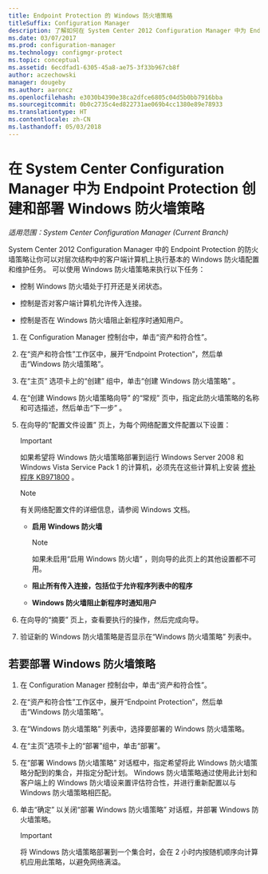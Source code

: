 ```yaml
---
title: Endpoint Protection 的 Windows 防火墙策略
titleSuffix: Configuration Manager
description: 了解如何在 System Center 2012 Configuration Manager 中为 Endpoint Protection 创建和部署防火墙策略。
ms.date: 03/07/2017
ms.prod: configuration-manager
ms.technology: configmgr-protect
ms.topic: conceptual
ms.assetid: 6ecdfad1-6305-45a8-ae75-3f33b967cb8f
author: aczechowski
manager: dougeby
ms.author: aaroncz
ms.openlocfilehash: e3030b4390e38ca2dfce6805c04d5b0bb7916bba
ms.sourcegitcommit: 0b0c2735c4ed822731ae069b4cc1380e89e78933
ms.translationtype: HT
ms.contentlocale: zh-CN
ms.lasthandoff: 05/03/2018
---
```

# <a name="create-and-deploy-windows-firewall-policies-for-endpoint-protection-in-system-center-configuration-manager"></a>在 System Center Configuration Manager 中为 Endpoint Protection 创建和部署 Windows 防火墙策略

*适用范围：System Center Configuration Manager (Current Branch)*

System Center 2012 Configuration Manager 中的 Endpoint Protection 的防火墙策略让你可以对层次结构中的客户端计算机上执行基本的 Windows 防火墙配置和维护任务。 可以使用 Windows 防火墙策略来执行以下任务：  

-   控制 Windows 防火墙处于打开还是关闭状态。  

-   控制是否对客户端计算机允许传入连接。  

-   控制是否在 Windows 防火墙阻止新程序时通知用户。  

1.  在 Configuration Manager 控制台中，单击“资产和符合性”。  

2.  在“资产和符合性”工作区中，展开“Endpoint Protection”，然后单击“Windows 防火墙策略”。  

3.  在“主页”  选项卡上的“创建”  组中，单击“创建 Windows 防火墙策略” 。  

4.  在“创建 Windows 防火墙策略向导”  的“常规” 页中，指定此防火墙策略的名称和可选描述，然后单击“下一步” 。  

5.  在向导的“配置文件设置”  页上，为每个网络配置文件配置以下设置：  

    > [!IMPORTANT]  
    >  如果希望将 Windows 防火墙策略部署到运行 Windows Server 2008 和 Windows Vista Service Pack 1 的计算机，必须先在这些计算机上安装 [修补程序 KB971800](http://go.microsoft.com/fwlink/p/?LinkId=231239) 。  

    > [!NOTE]  
    >  有关网络配置文件的详细信息，请参阅 Windows 文档。  

    -   **启用 Windows 防火墙**  

        > [!NOTE]  
        >  如果未启用“启用 Windows 防火墙”  ，则向导的此页上的其他设置都不可用。  

    -   **阻止所有传入连接，包括位于允许程序列表中的程序**  

    -   **Windows 防火墙阻止新程序时通知用户**  

6.  在向导的“摘要”  页上，查看要执行的操作，然后完成向导。  

7.  验证新的 Windows 防火墙策略是否显示在“Windows 防火墙策略”  列表中。  

##  <a name="BKMK_Assign"></a> 若要部署 Windows 防火墙策略  

1.  在 Configuration Manager 控制台中，单击“资产和符合性”。  

2.  在“资产和符合性”工作区中，展开“Endpoint Protection”，然后单击“Windows 防火墙策略”。  

3.  在“Windows 防火墙策略”  列表中，选择要部署的 Windows 防火墙策略。  

4.  在“主页”选项卡上的“部署”组中，单击“部署”。  

5.  在“部署 Windows 防火墙策略”  对话框中，指定希望将此 Windows 防火墙策略分配到的集合，并指定分配计划。 Windows 防火墙策略通过使用此计划和客户端上的 Windows 防火墙设来置评估符合性，并进行重新配置以与 Windows 防火墙策略相匹配。  

6.  单击“确定”  以关闭“部署 Windows 防火墙策略”  对话框，并部署 Windows 防火墙策略。  

    > [!IMPORTANT]  
    >  将 Windows 防火墙策略部署到一个集合时，会在 2 小时内按随机顺序向计算机应用此策略，以避免网络满溢。
